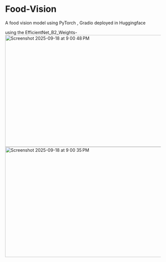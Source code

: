 # Food-Vision
A food vision model using PyTorch , Gradio deployed in Huggingface 

using the EfficientNet_B2_Weights-
<img width="638" height="362" alt="Screenshot 2025-09-18 at 9 00 48 PM" src="https://github.com/user-attachments/assets/8b994315-6f02-42d3-8e41-df32fda22c90" />
<img width="628" height="357" alt="Screenshot 2025-09-18 at 9 00 35 PM" src="https://github.com/user-attachments/assets/5d7b62ee-f382-4b86-a4e5-3fe7049e6f99" />
